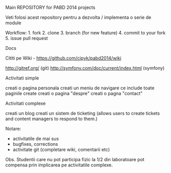 Main REPOSITORY for PABD 2014 projects

Veti folosi acest repository pentru a dezvolta / implementa o serie de module


Workflow: 1. fork 2. clone 3. branch (for new feature) 4. commit to your fork 5. issue pull request

Docs

Cititi pe Wiki - https://github.com/cipyk/pabd2014/wiki

http://gitref.org/ (git) http://symfony.com/doc/current/index.html (symfony)

Activitati simple

creati o pagina personala
creati un meniu de navigare ce include toate paginile create
creati o pagina "despre"
creati o pagna "contact"

Activitati complexe

creati un blog
creati un sistem de ticketing 
(allows users to create tickets and content managers to respond to them.)

Notare:
- activitatile de mai sus
- bugfixes, corrections
- activitate git (completare wiki, comentarii etc)

Obs. Studentii care nu pot participa fizic la 1/2 din laboratoare pot compensa prin implicarea pe activitatile complexe.
